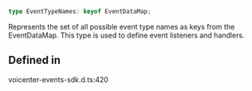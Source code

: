```ts
type EventTypeNames: keyof EventDataMap;
```

Represents the set of all possible event type names as keys from the EventDataMap.
This type is used to define event listeners and handlers.

## Defined in

voicenter-events-sdk.d.ts:420
